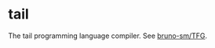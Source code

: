 # tail
The tail programming language compiler. See [bruno-sm/TFG](https://github.com/bruno-sm/TFG).
